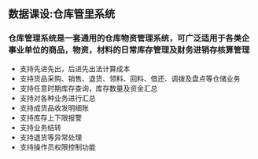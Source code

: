 ## 数据课设:仓库管里系统  
### 仓库管理系统是一套通用的仓库物资管理系统，可广泛适用于各类企事业单位的商品，物资，材料的日常库存管理及财务进销存核算管理  
* 支持先进先出，后进先出法计算成本
* 支持货品采购、销售、退货、领料、回料、借还、调拨及盘点等仓储业务
* 支持任意时期库存查询，库存数量及资金汇总
* 支持对各种业务进行汇总
* 支持成货品收发明细账
* 支持库存上下限报警
* 支持业务结转
* 支持退货等异常处理
* 支持操作员权限控制功能
